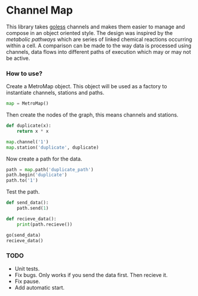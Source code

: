 # Channel Map
This library takes [goless](http://goless.readthedocs.io/en/latest/) channels and makes them easier to manage and compose in an object oriented style. The design was inspired by the *metabolic pathways* which are series of linked chemical reactions occurring within a cell. A comparison can be made to the way data is processed using channels, data flows into different paths of execution which may or may not be active.

### How to use?
Create a MetroMap object. This object will be used as a factory to instantiate channels, stations and paths.
```python
map = MetroMap()
```
Then create the nodes of the graph, this means channels and stations.
```python
def duplicate(x):
    return x * x

map.channel('1')
map.station('duplicate', duplicate)
```
Now create a path for the data.
```python
path = map.path('duplicate_path')
path.begin('duplicate')
path.to('1')
```
Test the path.
```python
def send_data():
    path.send(1)

def recieve_data():
    print(path.recieve())

go(send_data)
recieve_data()
```

### TODO
* Unit tests.
* Fix bugs. Only works if you send the data first. Then recieve it.
* Fix pause.
* Add automatic start.
